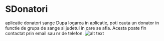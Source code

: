 # SDonatori
aplicatie donatori sange
Dupa logarea in aplicatie, poti cauta un donator in functie de grupa de sange si judetul in care se afla.
Acesta poate fin contactat prin email sau nr de telefon.
![alt text](http://url/to/img.png)
